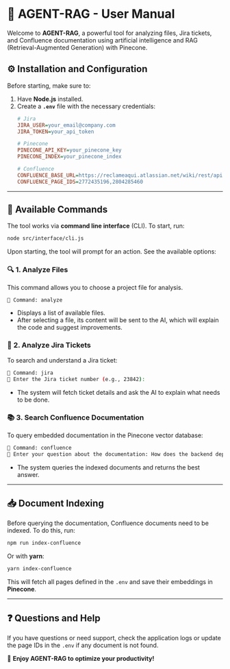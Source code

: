 # 📖 AGENT-RAG - User Manual

Welcome to **AGENT-RAG**, a powerful tool for analyzing files, Jira tickets, and Confluence documentation using artificial intelligence and RAG (Retrieval-Augmented Generation) with Pinecone.

## ⚙️ Installation and Configuration

Before starting, make sure to:
1. Have **Node.js** installed.
2. Create a **`.env`** file with the necessary credentials:
   ```ini
   # Jira
   JIRA_USER=your_email@company.com
   JIRA_TOKEN=your_api_token
   
   # Pinecone
   PINECONE_API_KEY=your_pinecone_key
   PINECONE_INDEX=your_pinecone_index
   
   # Confluence
   CONFLUENCE_BASE_URL=https://reclameaqui.atlassian.net/wiki/rest/api
   CONFLUENCE_PAGE_IDS=2772435196,2804285460
   ```

---

## 🚀 Available Commands

The tool works via **command line interface** (CLI). To start, run:
```bash
node src/interface/cli.js
```
Upon starting, the tool will prompt for an action. See the available options:

### 🔍 **1. Analyze Files**
This command allows you to choose a project file for analysis.
```bash
📝 Command: analyze
```
- Displays a list of available files.
- After selecting a file, its content will be sent to the AI, which will explain the code and suggest improvements.

### 🎫 **2. Analyze Jira Tickets**
To search and understand a Jira ticket:
```bash
📝 Command: jira
🔗 Enter the Jira ticket number (e.g., 23842):
```
- The system will fetch ticket details and ask the AI to explain what needs to be done.

### 📚 **3. Search Confluence Documentation**
To query embedded documentation in the Pinecone vector database:
```bash
📝 Command: confluence
🔎 Enter your question about the documentation: How does the backend deployment flow work?
```
- The system queries the indexed documents and returns the best answer.

---

## 📥 **Document Indexing**
Before querying the documentation, Confluence documents need to be indexed.
To do this, run:
```bash
npm run index-confluence
```
Or with **yarn**:
```bash
yarn index-confluence
```
This will fetch all pages defined in the `.env` and save their embeddings in **Pinecone**.

---

## ❓ **Questions and Help**
If you have questions or need support, check the application logs or update the page IDs in the `.env` if any document is not found.

🚀 **Enjoy AGENT-RAG to optimize your productivity!**


